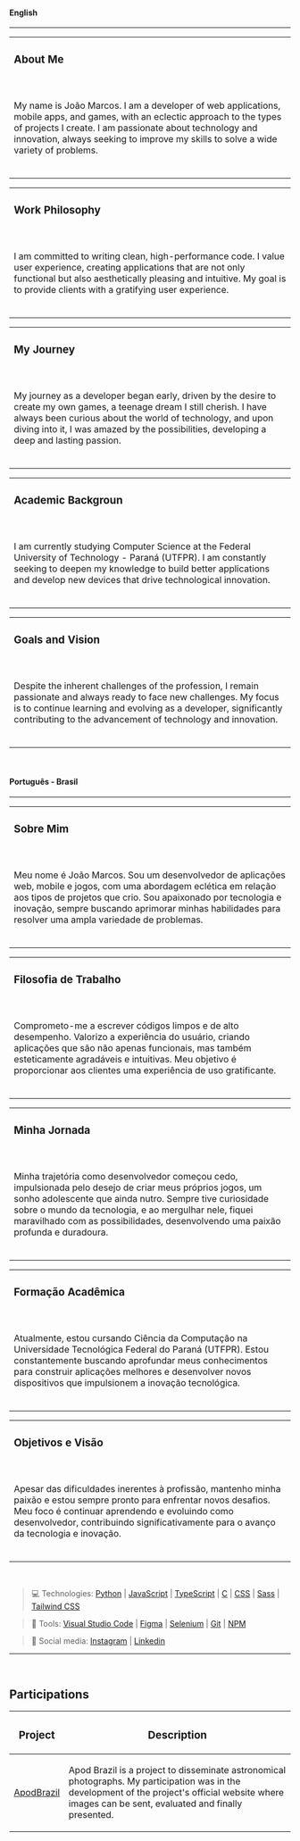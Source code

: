 #### English
---

<table>
  <tr>
    <td>
      
### About Me
  </td>
  </tr>
  <tr>
    <td>
    </br>
    
My name is João Marcos. I am a developer of web applications, mobile apps, and games, with an eclectic approach to the types of projects I create. I am passionate about technology and innovation, always seeking to improve my skills to solve a wide variety of problems.
    <br></br>
    </td>
  </tr>
</table>

<table>
  <tr>
    <td>
      
### Work Philosophy
  </td>
  </tr>
  <tr>
    <td>
    </br>
      
I am committed to writing clean, high-performance code. I value user experience, creating applications that are not only functional but also aesthetically pleasing and intuitive. My goal is to provide clients with a gratifying user experience.
    <br></br>
    </td>
  </tr>
</table>

<table>
  <tr>
    <td>
      
### My Journey
  </td>
  </tr>
  <tr>
    <td>
    </br>
      
My journey as a developer began early, driven by the desire to create my own games, a teenage dream I still cherish. I have always been curious about the world of technology, and upon diving into it, I was amazed by the possibilities, developing a deep and lasting passion.
    <br></br>
    </td>
  </tr>
</table>

<table>
  <tr>
    <td>
      
### Academic Backgroun
  </td>
  </tr>
  <tr>
    <td>
    </br>
      
I am currently studying Computer Science at the Federal University of Technology - Paraná (UTFPR). I am constantly seeking to deepen my knowledge to build better applications and develop new devices that drive technological innovation.
    <br></br>
    </td>
  </tr>
</table>

<table>
  <tr>
    <td>
      
### Goals and Vision
  </td>
  </tr>
  <tr>
    <td>
    </br>
      
Despite the inherent challenges of the profession, I remain passionate and always ready to face new challenges. My focus is to continue learning and evolving as a developer, significantly contributing to the advancement of technology and innovation.
    <br></br>
    </td>
  </tr>
</table>

<br>

#### Português - Brasil
---

<table>
  <tr>
    <td>
      
### Sobre Mim
  </td>
  </tr>
  <tr>
    <td>
    </br>
      
Meu nome é João Marcos. Sou um desenvolvedor de aplicações web, mobile e jogos, com uma abordagem eclética em relação aos tipos de projetos que crio. Sou apaixonado por tecnologia e inovação, sempre buscando aprimorar minhas habilidades para resolver uma ampla variedade de problemas.
    <br></br>
    </td>
  </tr>
</table>

<table>
  <tr>
    <td>
      
### Filosofia de Trabalho
  </td>
  </tr>
  <tr>
    <td>
    </br>
      
Comprometo-me a escrever códigos limpos e de alto desempenho. Valorizo a experiência do usuário, criando aplicações que são não apenas funcionais, mas também esteticamente agradáveis e intuitivas. Meu objetivo é proporcionar aos clientes uma experiência de uso gratificante.
    <br></br>
    </td>
  </tr>
</table>

<table>
  <tr>
    <td>
      
### Minha Jornada
  </td>
  </tr>
  <tr>
    <td>
    </br>
      
Minha trajetória como desenvolvedor começou cedo, impulsionada pelo desejo de criar meus próprios jogos, um sonho adolescente que ainda nutro. Sempre tive curiosidade sobre o mundo da tecnologia, e ao mergulhar nele, fiquei maravilhado com as possibilidades, desenvolvendo uma paixão profunda e duradoura.
    <br></br>
    </td>
  </tr>
</table>

<table>
  <tr>
    <td>
      
### Formação Acadêmica
  </td>
  </tr>
  <tr>
    <td>
    </br>
      
Atualmente, estou cursando Ciência da Computação na Universidade Tecnológica Federal do Paraná (UTFPR). Estou constantemente buscando aprofundar meus conhecimentos para construir aplicações melhores e desenvolver novos dispositivos que impulsionem a inovação tecnológica.
    <br></br>
    </td>
  </tr>
</table>

<table>
  <tr>
    <td>
      
### Objetivos e Visão
  </td>
  </tr>
  <tr>
    <td>
    </br>
      
Apesar das dificuldades inerentes à profissão, mantenho minha paixão e estou sempre pronto para enfrentar novos desafios. Meu foco é continuar aprendendo e evoluindo como desenvolvedor, contribuindo significativamente para o avanço da tecnologia e inovação.
    <br></br>
    </td>
  </tr>
</table>

<br>

 > :computer: Technologies: [Python](https://www.python.org/) | [JavaScript](https://developer.mozilla.org/en-US/docs/Web/JavaScript) | [TypeScript](https://www.typescriptlang.org/) | [C](https://en.cppreference.com/w/c/language) | [CSS](https://developer.mozilla.org/en-US/docs/Web/CSS) | [Sass](https://sass-lang.com/) | [Tailwind CSS](https://tailwindcss.com/)

> :wrench: Tools: [Visual Studio Code](https://code.visualstudio.com/) | [Figma](https://www.figma.com/) | [Selenium](https://www.selenium.dev/) | [Git](https://git-scm.com/) | [NPM](https://www.npmjs.com/)

> :busts_in_silhouette: Social media: [Instagram](https://www.instagram.com/joao.mjf/) | [Linkedin](https://www.linkedin.com/in/jo%C3%A3o-marcos-jensen-francisco/)

---
<br>

## Participations

<table>

<thead>

<tr>
<th>
            
### Project
</th>
<th>
            
### Description
</th>
</tr>

</thead>

<tbody>

<tr>
<td>

[ApodBrazil](https://github.com/ApodBrazil/apodbrazil)
</td>
<td>

Apod Brazil is a project to disseminate astronomical photographs. My participation was in the development of the project's official website where images can be sent, evaluated and finally presented.
</td>
</tr>

</tbody>

</table>
